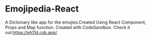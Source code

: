 # Emojipedia-React
A Dictionary like app for the emojies.Created Using React Component, Props and Map function. 
Created with CodeSandbox.
Check it out:https://eh11d.csb.app/

